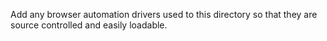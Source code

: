 Add any browser automation drivers used to this directory so that they are source controlled and easily loadable.
